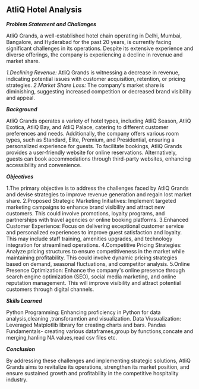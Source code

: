 ## AtliQ Hotel Analysis

***Problem Statement and Challanges***


AtliQ Grands, a well-established hotel chain operating in Delhi, Mumbai, Bangalore, and Hyderabad for the past 20 years, is currently facing significant challenges in its operations. Despite its extensive experience and diverse offerings, the company is experiencing a decline in revenue and market share.

*1.Declining Revenue:* AtliQ Grands is witnessing a decrease in revenue, indicating potential issues with customer acquisition, retention, or pricing strategies. 
*2.Market Share Loss:* The company's market share is diminishing, suggesting increased competition or decreased brand visibility and appeal.

***Background***


AtliQ Grands operates a variety of hotel types, including AtliQ Season, AtliQ Exotica, AtliQ Bay, and AtliQ Palace, catering to different customer preferences and needs. Additionally, the company offers various room types, such as Standard, Elite, Premium, and Presidential, ensuring a personalized experience for guests. To facilitate bookings, AtliQ Grands provides a user-friendly website for online reservations. Alternatively, guests can book accommodations through third-party websites, enhancing accessibility and convenience.

***Objectives***


1.The primary objective is to address the challenges faced by AtliQ Grands and devise strategies to improve revenue generation and regain lost market share. 
2.Proposed  Strategic Marketing Initiatives: Implement targeted marketing campaigns to enhance brand visibility and attract new customers. This could involve promotions, loyalty programs, and partnerships with travel agencies or online booking platforms. 
3.Enhanced Customer Experience: Focus on delivering exceptional customer service and personalized experiences to improve guest satisfaction and loyalty. This may include staff training, amenities upgrades, and technology integration for streamlined operations. 
4.Competitive Pricing Strategies: Analyze pricing structures to ensure competitiveness in the market while maintaining profitability. This could involve dynamic pricing strategies based on demand, seasonal fluctuations, and competitor analysis.
5.Online Presence Optimization: Enhance the company's online presence through search engine optimization (SEO), social media marketing, and online reputation management. This will improve visibility and attract potential customers through digital channels. 

***Skills Learned***


Python Programming: Enhancing proficiency in Python for data analysis,cleaning ,transforamtion and visualization.
Data Viusualization: Leveraged Matplotlib library for creating charts and bars.
Pandas Fundamentals- creating various dataframes,group by functions,concate and merging,hanling NA values,read csv files etc.

***Conclusion***


By addressing these challenges and implementing strategic solutions, AtliQ Grands aims to revitalize its operations, strengthen its market position, and ensure sustained growth and profitability in the competitive hospitality industry.





